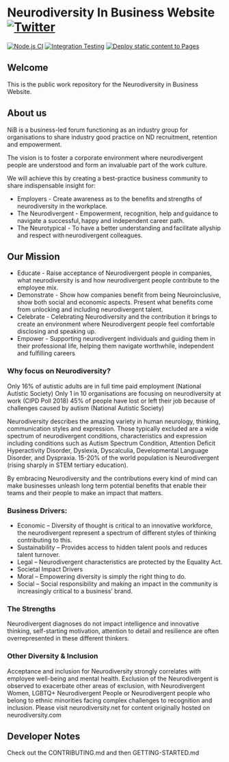 # Neurodiversity In Business Website [![Twitter][1.1]][1]

[1.1]: http://i.imgur.com/tXSoThF.png "twitter icon with padding"
[1]: https://twitter.com/NDinBusiness

[![Node.js CI](https://github.com/Neurodiversity-in-Business/neurodiversity-main/actions/workflows/node.js.yml/badge.svg)](https://github.com/Neurodiversity-in-Business/neurodiversity-main/actions/workflows/node.js.yml) [![Integration Testing](https://github.com/Neurodiversity-in-Business/neurodiversity-in-business.github.io/actions/workflows/docker-build.yml/badge.svg)](https://github.com/Neurodiversity-in-Business/neurodiversity-in-business.github.io/actions/workflows/docker-build.yml) [![Deploy static content to Pages](https://github.com/Neurodiversity-in-Business/neurodiversity-in-business.github.io/actions/workflows/static.yml/badge.svg?branch=production)](https://github.com/Neurodiversity-in-Business/neurodiversity-in-business.github.io/actions/workflows/static.yml)

## Welcome

This is the public work repository for the Neurodiversity in Business Website.

## About us

NiB is a business-led forum functioning as an industry group for organisations to share industry good practice on ND recruitment, retention and empowerment.

The vision is to foster a corporate environment where neurodivergent people are understood and form an invaluable part of the work culture.

We will achieve this by creating a best-practice business community to share indispensable insight for:

- Employers - Create awareness as to the benefits and strengths of neurodiversity in the workplace.
- The Neurodivergent - Empowerment, recognition, help and guidance to navigate a successful, happy and independent career path.​
- The Neurotypical - To have a better understanding and facilitate allyship and respect with neurodivergent colleagues.

## Our Mission

- Educate - Raise acceptance of Neurodivergent people in companies, what neurodiversity is and how neurodivergent people contribute to the employee mix.
- Demonstrate - Show how companies benefit from being Neuroinclusive, show both social and economic aspects. Present what benefits come from unlocking and including neurodivergent talent.
- Celebrate - Celebrating Neurodiversity and the contribution it brings to create an environment where Neurodivergent people feel comfortable disclosing and speaking up.
- Empower - Supporting neurodivergent individuals and guiding them in their professional life, helping them navigate worthwhile, independent and fulfilling careers

### Why focus on Neurodiversity?

Only 16% of autistic adults are in full time paid employment
(National Autistic Society)
Only 1 in 10 organisations are focusing on neurodiversity at work
(CIPD Poll 2018)
45% of people have lost or left their job because of challenges caused by autism
(National Autistic Society)

Neurodiversity describes the amazing variety in human neurology, thinking, communication styles and expression. Those typically excluded are a wide spectrum of neurodivergent conditions, characteristics and expression including conditions such as Autism Spectrum Condition, Attention Deficit Hyperactivity Disorder, Dyslexia, Dyscalculia, Developmental Language Disorder, and Dyspraxia. 15-20% of the world population is Neurodivergent (rising sharply in STEM tertiary education).

By embracing Neurodiversity and the contributions every kind of mind can make businesses unleash long term potential benefits that enable their teams and their people to make an impact that matters.

### Business Drivers:

- Economic – Diversity of thought is critical to an innovative workforce, the neurodivergent represent a spectrum of different styles of thinking contributing to this.
- Sustainability – Provides access to hidden talent pools and reduces talent turnover.
- Legal – Neurodivergent characteristics are protected by the Equality Act.
- Societal Impact Drivers
- Moral – Empowering diversity is simply the right thing to do.
- Social – Social responsibility and making an impact in the community is increasingly critical to a business’ brand.

### The Strengths

Neurodivergent diagnoses do not impact intelligence and innovative thinking, self-starting motivation, attention to detail and resilience are often overrepresented in these different thinkers.

### Other Diversity & Inclusion

Acceptance and inclusion for Neurodiversity strongly correlates with employee well-being and mental health.
Exclusion of the Neurodivergent is observed to exacerbate other areas of exclusion, with Neurodivergent Women, LGBTQ+ Neurodivergent People or Neurodivergent people who belong to ethnic minorities facing complex challenges to recognition and inclusion.
Please visit neurodiversity.net for content originally hosted on neurodiversity.com

## Developer Notes

Check out the CONTRIBUTING.md and then GETTING-STARTED.md
